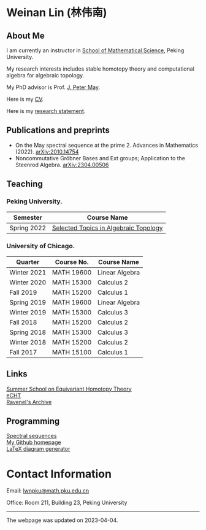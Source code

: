 # Weinan Lin (林伟南) 
## About Me
I am currently an instructor in [School of Mathematical Science](http://english.math.pku.edu.cn/), Peking University.

My research interests includes stable homotopy theory and computational algebra for algebraic topology.

My PhD advisor is Prof. [J. Peter May](http://www.math.uchicago.edu/~may/).

Here is my [CV](./assets/pdf/CV.pdf).

Here is my [research statement](./assets/pdf/Research_Statement.pdf).

## Publications and preprints
* On the May spectral sequence at the prime 2. Advances in Mathematics (2022). [arXiv:2010.14754](https://arxiv.org/abs/2010.14754)
* Noncommutative Gröbner Bases and Ext groups; Application to the Steenrod Algebra. [arXiv:2304.00506](https://arxiv.org/abs/2304.00506)
<!-- * A cross-page deduction system for spectral sequences (Programmed but not written in math) -->
  
## Teaching
### Peking University.

| Semester | Course Name |
|---|---|
| Spring 2022 | [Selected Topics in Algebraic Topology](./SelectedTopicsInAlgebraicTopology/index.html) |

### University of Chicago.

| Quarter | Course No. | Course Name |
|---|---|---|
| Winter 2021 | MATH 19600 | Linear Algebra |
| Winter 2020| MATH 15300 | Calculus 2 |
| Fall 2019 | MATH 15200 | Calculus 1 |
| Spring 2019 | MATH 19600 | Linear Algebra |
| Winter 2019 | MATH 15300 | Calculus 3 |
| Fall 2018 | MATH 15200 | Calculus 2 |
| Spring 2018 | MATH 15300 | Calculus 3 |
| Winter 2018 | MATH 15200 | Calculus 2 |
| Fall 2017 | MATH 15100 | Calculus 1 |


## Links
[Summer School on Equivariant Homotopy Theory](https://iwoat.github.io/)<br>
[eCHT](https://s.wayne.edu/echt/)<br>
[Ravenel's Archive](https://people.math.rochester.edu/faculty/doug/papers.html)<br>

## Programming
[Spectral sequences](./ss/index.html)<br>
[My Github homepage](https://github.com/WayneLin92)<br>
[LaTeX diagram generator](./programs/tex_diagrams/index.html)

# Contact Information
Email: lwnpku@math.pku.edu.cn

Office: Room 211, Building 23, Peking University


---
The webpage was updated on 2023-04-04.
